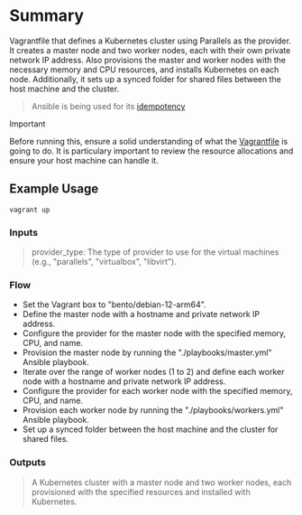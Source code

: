 # Summary

Vagrantfile that defines a Kubernetes cluster using Parallels as the provider. It creates a master node and two worker nodes, each with their own private network IP address. Also provisions the master and worker nodes with the necessary memory and CPU resources, and installs Kubernetes on each node. Additionally, it sets up a synced folder for shared files between the host machine and the cluster.

> Ansible is being used for its [idempotency](https://docs.ansible.com/ansible/latest/reference_appendices/glossary.html#term-Idempotency)

> [!IMPORTANT]
> Before running this, ensure a solid understanding of what the [Vagrantfile](/Vagrantfile) is going to do. It is particulary important to review the resource allocations and ensure your host machine can handle it. 

## Example Usage

`vagrant up`

### Inputs

> provider_type: The type of provider to use for the virtual machines (e.g., "parallels", "virtualbox", "libvirt").

### Flow

- Set the Vagrant box to "bento/debian-12-arm64".
- Define the master node with a hostname and private network IP address.
- Configure the provider for the master node with the specified memory, CPU, and name.
- Provision the master node by running the "./playbooks/master.yml" Ansible playbook.
- Iterate over the range of worker nodes (1 to 2) and define each worker node with a hostname and private network IP address.
- Configure the provider for each worker node with the specified memory, CPU, and name.
- Provision each worker node by running the "./playbooks/workers.yml" Ansible playbook.
- Set up a synced folder between the host machine and the cluster for shared files.

### Outputs

> A Kubernetes cluster with a master node and two worker nodes, each provisioned with the specified resources and installed with Kubernetes.

